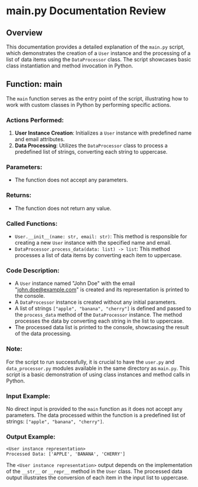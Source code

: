 # main.py Documentation Review

## Overview
This documentation provides a detailed explanation of the `main.py` script, which demonstrates the creation of a `User` instance and the processing of a list of data items using the `DataProcessor` class. The script showcases basic class instantiation and method invocation in Python.

## Function: main

The `main` function serves as the entry point of the script, illustrating how to work with custom classes in Python by performing specific actions.

### Actions Performed:
1. **User Instance Creation**: Initializes a `User` instance with predefined name and email attributes.
2. **Data Processing**: Utilizes the `DataProcessor` class to process a predefined list of strings, converting each string to uppercase.

### Parameters:
- The function does not accept any parameters.

### Returns:
- The function does not return any value.

### Called Functions:
- `User.__init__(name: str, email: str)`: This method is responsible for creating a new `User` instance with the specified name and email.
- `DataProcessor.process_data(data: list) -> list`: This method processes a list of data items by converting each item to uppercase.

### Code Description:
- A `User` instance named "John Doe" with the email "john.doe@example.com" is created and its representation is printed to the console.
- A `DataProcessor` instance is created without any initial parameters.
- A list of strings `["apple", "banana", "cherry"]` is defined and passed to the `process_data` method of the `DataProcessor` instance. The method processes the data by converting each string in the list to uppercase.
- The processed data list is printed to the console, showcasing the result of the data processing.

### Note:
For the script to run successfully, it is crucial to have the `user.py` and `data_processor.py` modules available in the same directory as `main.py`. This script is a basic demonstration of using class instances and method calls in Python.

### Input Example:
No direct input is provided to the `main` function as it does not accept any parameters. The data processed within the function is a predefined list of strings: `["apple", "banana", "cherry"]`.

### Output Example:
```
<User instance representation>
Processed Data: ['APPLE', 'BANANA', 'CHERRY']
```
The `<User instance representation>` output depends on the implementation of the `__str__` or `__repr__` method in the `User` class. The processed data output illustrates the conversion of each item in the input list to uppercase.